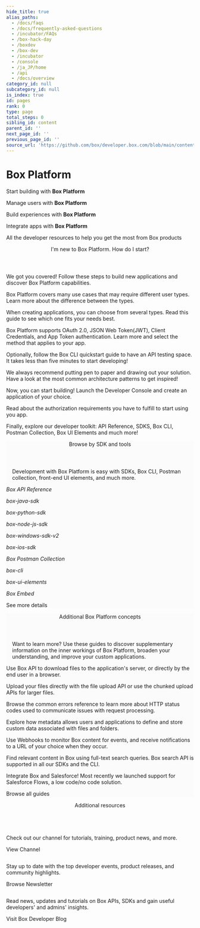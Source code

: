 ```yaml
---
hide_title: true
alias_paths:
  - /docs/faqs
  - /docs/frequently-asked-questions
  - /incubator/FAQs
  - /box-hack-day
  - /boxdev
  - /box-dev
  - /incubator
  - /console
  - /ja_JP/home
  - /api
  - /docs/overview
category_id: null
subcategory_id: null
is_index: true
id: pages
rank: 0
type: page
total_steps: 0
sibling_id: content
parent_id: ''
next_page_id: ''
previous_page_id: ''
source_url: 'https://github.com/box/developer.box.com/blob/main/content/pages/index.md'
---
```

# Box Platform

<Banner>

<BannerTitle>

Start building with **Box Platform**

</BannerTitle>

<BannerTitle>

Manage users with **Box Platform**

</BannerTitle>

<BannerTitle>

Build experiences with **Box Platform**

</BannerTitle>

<BannerTitle>

Integrate apps with **Box Platform**

</BannerTitle>

All the developer resources to help you get the most from Box products

</Banner>

<!-- <Centered wide>

<Header to='/guides' centered>

Guides

</Header>

<GuidesList>

Get started, learn tips and tricks, and discover how to use the Box
Platform API with our comprehensive guides. Here are six of the most used
guides to get you started.

<GuideList href='/guides/authentication/'>

Authentication

</GuideList>

<GuideList href='/guides/cli/quick-start/'>

CLI Quick Start

</GuideList>

<GuideList href='/guides/tooling/postman/quick-start/'>

Postman Quick Start

</GuideList>

<GuideList href='/guides/api-calls/permissions-and-errors/common-errors/'>

Common Errors

</GuideList>

<GuideList href='/guides/api-calls/pagination/offset-based/'>

API Pagination

</GuideList>

<GuideList href='/guides/embed/ui-elements/'>

UI Elements

</GuideList>

</GuidesList>

<More to='/guides' right>

More Guides

</More>

</Centered>

 -->

<Centered wide id="start-with-box-platform" >

<Header centered>

I'm new to Box Platform. How do I start?

</Header>

We got you covered! Follow these steps to build
new applications and discover Box Platform capabilities.

<TileGrid>

<Tile type="users" title="1. Explore user types" href="/guides/getting-started/user-types/">

Box Platform covers many use cases
that may require different user types.
Learn more about the
difference between the types.

</Tile>

<Tile type="apps" title="2. Understand application types" href="/guides/applications/select/">

When creating applications, you can choose from several types.
Read this guide to see which one fits your needs best.

</Tile>

<Tile type="authentication" title="3. Learn authentication methods" href="/guides/authentication/select/">

Box Platform supports OAuth 2.0, JSON Web Token(JWT), Client
Credentials, and App Token authentication. Learn more and
select the method that applies to your app.

</Tile>

<Tile type="cli" title="4. Set up Box CLI" href="/guides/cli/quick-start/">

Optionally, follow the Box CLI quickstart
guide to have an API testing space. It takes less than
five minutes to start developing!

</Tile>

<Tile type="architecture" title="5. Create an architecture pattern" href="/guides/getting-started/architecture-patterns/">

We always recommend putting pen to paper and drawing out your solution.
Have a look at the most common architecture patterns to get inspired!

</Tile>

<Tile type="create" title="6. Create the application" href="https://app.box.com/developers/console">

Now, you can start building! Launch the Developer Console and create an
application of your choice.

</Tile>

<Tile type="authorize" title="7. Authorize the application" href="/guides/authorization/">

Read about the authorization requirements you have to
fulfill to start using you app.

</Tile>

<Tile type="code" title="8. Start coding" href="#sdks-and-tools">

Finally, explore our developer toolkit: API Reference,
SDKS, Box CLI, Postman Collection, Box UI Elements and much more!

</Tile>

</TileGrid>

</Centered>

<Centered wide>

<FeaturedBoard type="community" >

</FeaturedBoard>

</Centered>

<section id="sdks-and-tools" style="background-color: #FBFBFB;">

<div style="padding: 0 16px">

<Header centered>

Browse by SDK and tools

</Header>

Development with Box Platform is easy with SDKs,
Box CLI, Postman collection,
front-end UI elements, and much more.

</div>

<TileSlider>

<Tile type="box-orange" title="API Reference" href="/reference/">

  *Box API Reference*

</Tile>

<Tile type="java" title="Java SDK" href="https://github.com/box/box-java-sdk#readme">

  *box-java-sdk*

</Tile>

<Tile type="python" title="Python SDK" href="https://github.com/box/box-python-sdk#readme">

  *box-python-sdk*

</Tile>

<Tile type="node" title="Node.js SDK" href="https://github.com/box/box-node-sdk#readme">

  *box-node-js-sdk*

</Tile>

<Tile type="net" title=".NET SDK" href="https://github.com/box/box-windows-sdk-v2#readme">

  *box-windows-sdk-v2*

</Tile>

<Tile type="tool" title="iOS SDK" href="https://github.com/box/box-ios-sdk#readme">

  *box-ios-sdk*

</Tile>

<Tile type="tool" title="Postman collection" href="/guides/tooling/postman">

  *Box Postman Collection*

</Tile>

<Tile type="box-orange" title="Box CLI" href="/guides/cli/">

  *box-cli*

</Tile>

<Tile type="box-orange" title="Box UI Elements" href="/guides/embed/ui-elements/">

  *box-ui-elements*

</Tile>

<Tile type="box-orange" title="Box Embed" href="/guides/embed/box-embed/">

  *Box Embed*

</Tile>

</TileSlider>

<More to='/sdks-and-tools/' center>

See more details

</More>

</section>

<!-- <Dark>

<Centered wide>

<Header to='/sdks-and-tools' centered>

SDKS & Tools

</Header>

<SDKS>

Development with Box Platform is made easier with SDKs for your
programming language, a command line interface, front-end UI elements,
and much more.

<SDK language='python' href='https://github.com/box/box-python-sdk'>

Python SDK

</SDK>

<SDK language='java' href='https://github.com/box/box-java-sdk'>

Java SDK

</SDK>

<SDK language='node' href='https://github.com/box/box-node-sdk'>

Node SDK

</SDK>

<SDK language='dotnet' href='https://github.com/box/box-windows-sdk'>

Windows .NET SDK

</SDK>

<SDK language='cli' href='https://github.com/box/boxcli'>

Box CLI

</SDK>

<SDK language='uielements' href='https://github.com/box/box-ui-elements'>

UI Elements

</SDK>

</SDKS>

<More to='/sdks-and-tools' right>

More SDKs & Tools

</More>

</Centered>

</Dark>

 -->

<Centered wide>

<FeaturedBoard type="sampleCode" >

</FeaturedBoard>

</Centered>

<section id="additional-box-platform-concepts" style="background-color: #FBFBFB;">

<div style="padding: 0 16px">

<Header centered>

Additional Box Platform concepts

</Header>

Want to learn more?
Use these guides to discover supplementary information on the inner
workings of Box Platform, broaden your understanding, and improve
your custom applications.

</div>

<TileSlider>

<Tile type="guide" title="Downloads" href="/guides/downloads/">

Use Box API to download files to the application's
server, or directly by the end user in a browser.

</Tile>

<Tile type="guide" title="Uploads" href="/guides/uploads/">

Upload your files directly with the file upload API or
use the chunked upload APIs for larger files.

</Tile>

<Tile type="guide" title="Errors" href="/guides/api-calls/permissions-and-errors/common-errors/">

Browse the common errors reference to learn more about
HTTP status codes used to communicate issues with request processing.

</Tile>

<Tile type="guide" title="Metadata" href="/guides/metadata/">

Explore how metadata allows users and applications to
define and store custom data associated with files and folders.

</Tile>

<Tile type="guide" title="Webhooks" href="/guides/webhooks/">

Use Webhooks to monitor Box content for events,
and receive notifications to a URL of your choice when they occur.

</Tile>

<Tile type="guide" title="Search" href="/guides/search/">

Find relevant content in Box using full-text
search queries. Box search API is supported
in all our SDKs and the CLI.

</Tile>

<Tile type="guide" title="Salesforce" href="/guides/tooling/salesforce-toolkit/">

Integrate Box and Salesforce! Most
recently we launched support for Salesforce Flows, a low code/no code
solution.

</Tile>

</TileSlider>

<More to='/guides/' center>

Browse all guides

</More>

</section>

<Centered wide>

<Header to='https://medium.com/box-developer-blog' centered>

Additional resources

</Header>

<!-- <BlogCards >

</BlogCards>

 -->

<div style="display:flex; align-items: center; flex-wrap: wrap">

<Teaser title="Box Youtube" href="https://www.youtube.com/@box/videos" type="youtube">

Check out our channel for tutorials, training,
product news, and more.

View Channel

</Teaser>

<Teaser title="Developer Newsletter" href="/newsletter/" type="newsletter">

Stay up to date with the top developer events,
product releases, and community highlights.

Browse Newsletter

</Teaser>

<Teaser title="Box Developer Blog" href="https://medium.com/box-developer-blog" type="blog">

Read news, updates and tutorials on Box APIs, SDKs
and gain useful developers' and admins' insights.

Visit Box Developer Blog

</Teaser>

</div>

</Centered>